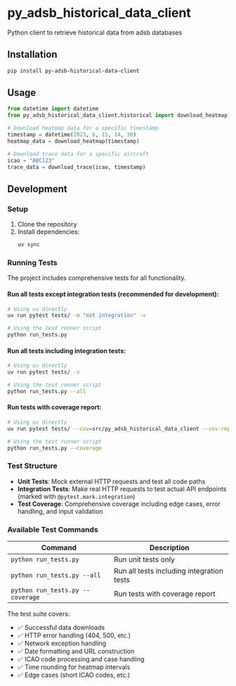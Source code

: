 # py_adsb_historical_data_client

Python client to retrieve historical data from adsb databases

## Installation

```bash
pip install py-adsb-historical-data-client
```

## Usage

```python
from datetime import datetime
from py_adsb_historical_data_client.historical import download_heatmap, download_trace

# Download heatmap data for a specific timestamp
timestamp = datetime(2023, 6, 15, 14, 30)
heatmap_data = download_heatmap(timestamp)

# Download trace data for a specific aircraft
icao = "ABC123"
trace_data = download_trace(icao, timestamp)
```

## Development

### Setup

1. Clone the repository
2. Install dependencies:
   ```bash
   uv sync
   ```

### Running Tests

The project includes comprehensive tests for all functionality.

#### Run all tests except integration tests (recommended for development):
```bash
# Using uv directly
uv run pytest tests/ -m "not integration" -v

# Using the test runner script
python run_tests.py
```

#### Run all tests including integration tests:
```bash
# Using uv directly
uv run pytest tests/ -v

# Using the test runner script
python run_tests.py --all
```

#### Run tests with coverage report:
```bash
# Using uv directly
uv run pytest tests/ --cov=src/py_adsb_historical_data_client --cov-report=html --cov-report=term

# Using the test runner script
python run_tests.py --coverage
```

### Test Structure

- **Unit Tests**: Mock external HTTP requests and test all code paths
- **Integration Tests**: Make real HTTP requests to test actual API endpoints (marked with `@pytest.mark.integration`)
- **Test Coverage**: Comprehensive coverage including edge cases, error handling, and input validation

### Available Test Commands

| Command | Description |
|---------|-------------|
| `python run_tests.py` | Run unit tests only |
| `python run_tests.py --all` | Run all tests including integration tests |
| `python run_tests.py --coverage` | Run tests with coverage report |

The test suite covers:
- ✅ Successful data downloads
- ✅ HTTP error handling (404, 500, etc.)
- ✅ Network exception handling
- ✅ Date formatting and URL construction
- ✅ ICAO code processing and case handling
- ✅ Time rounding for heatmap intervals
- ✅ Edge cases (short ICAO codes, etc.)
